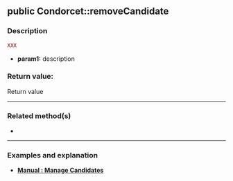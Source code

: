 ## public Condorcet::removeCandidate

### Description    

```php
XXX
```

- **param1:** description  

### Return value:   

Return value

---------------------------------------

### Related method(s)

*

---------------------------------------

### Examples and explanation

* **[Manual : Manage Candidates]()**    